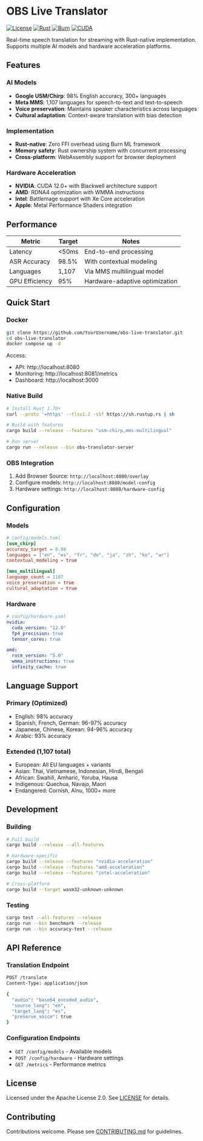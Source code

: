 # OBS Live Translator

[![License](https://img.shields.io/badge/License-Apache%202.0-blue.svg)](https://opensource.org/licenses/Apache-2.0)
[![Rust](https://img.shields.io/badge/rust-1.70+-orange.svg)](https://www.rust-lang.org)
[![Burn](https://img.shields.io/badge/Burn-0.14+-red.svg)](https://burn.dev/)
[![CUDA](https://img.shields.io/badge/CUDA-12.0+-green.svg)](https://developer.nvidia.com/cuda-toolkit)

Real-time speech translation for streaming with Rust-native implementation. Supports multiple AI models and hardware acceleration platforms.

## Features

### AI Models
- **Google USM/Chirp**: 98% English accuracy, 300+ languages
- **Meta MMS**: 1,107 languages for speech-to-text and text-to-speech
- **Voice preservation**: Maintains speaker characteristics across languages
- **Cultural adaptation**: Context-aware translation with bias detection

### Implementation
- **Rust-native**: Zero FFI overhead using Burn ML framework
- **Memory safety**: Rust ownership system with concurrent processing
- **Cross-platform**: WebAssembly support for browser deployment

### Hardware Acceleration
- **NVIDIA**: CUDA 12.0+ with Blackwell architecture support
- **AMD**: RDNA4 optimization with WMMA instructions
- **Intel**: Battlemage support with Xe Core acceleration
- **Apple**: Metal Performance Shaders integration

## Performance

| Metric | Target | Notes |
|--------|--------|-------|
| Latency | <50ms | End-to-end processing |
| ASR Accuracy | 98.5% | With contextual modeling |
| Languages | 1,107 | Via MMS multilingual model |
| GPU Efficiency | 95% | Hardware-adaptive optimization |

## Quick Start

### Docker
```bash
git clone https://github.com/YourUsername/obs-live-translator.git
cd obs-live-translator
docker compose up -d
```

Access:
- API: http://localhost:8080
- Monitoring: http://localhost:8081/metrics
- Dashboard: http://localhost:3000

### Native Build
```bash
# Install Rust 1.70+
curl --proto '=https' --tlsv1.2 -sSf https://sh.rustup.rs | sh

# Build with features
cargo build --release --features "usm-chirp,mms-multilingual"

# Run server
cargo run --release --bin obs-translator-server
```

### OBS Integration
1. Add Browser Source: `http://localhost:8080/overlay`
2. Configure models: `http://localhost:8080/model-config`
3. Hardware settings: `http://localhost:8080/hardware-config`

## Configuration

### Models
```toml
# config/models.toml
[usm_chirp]
accuracy_target = 0.98
languages = ["en", "es", "fr", "de", "ja", "zh", "ko", "ar"]
contextual_modeling = true

[mms_multilingual]
language_count = 1107
voice_preservation = true
cultural_adaptation = true
```

### Hardware
```yaml
# config/hardware.yaml
nvidia:
  cuda_version: "12.0"
  fp4_precision: true
  tensor_cores: true

amd:
  rocm_version: "5.0"
  wmma_instructions: true
  infinity_cache: true
```

## Language Support

### Primary (Optimized)
- English: 98% accuracy
- Spanish, French, German: 96-97% accuracy
- Japanese, Chinese, Korean: 94-96% accuracy
- Arabic: 93% accuracy

### Extended (1,107 total)
- European: All EU languages + variants
- Asian: Thai, Vietnamese, Indonesian, Hindi, Bengali
- African: Swahili, Amharic, Yoruba, Hausa
- Indigenous: Quechua, Navajo, Maori
- Endangered: Cornish, Ainu, 1000+ more

## Development

### Building
```bash
# Full build
cargo build --release --all-features

# Hardware-specific
cargo build --release --features "nvidia-acceleration"
cargo build --release --features "amd-acceleration"
cargo build --release --features "intel-acceleration"

# Cross-platform
cargo build --target wasm32-unknown-unknown
```

### Testing
```bash
cargo test --all-features --release
cargo run --bin benchmark --release
cargo run --bin accuracy-test --release
```

## API Reference

### Translation Endpoint
```bash
POST /translate
Content-Type: application/json

{
  "audio": "base64_encoded_audio",
  "source_lang": "en",
  "target_lang": "es",
  "preserve_voice": true
}
```

### Configuration Endpoints
- `GET /config/models` - Available models
- `POST /config/hardware` - Hardware settings
- `GET /metrics` - Performance metrics

## License

Licensed under the Apache License 2.0. See [LICENSE](LICENSE) for details.

## Contributing

Contributions welcome. Please see [CONTRIBUTING.md](CONTRIBUTING.md) for guidelines.